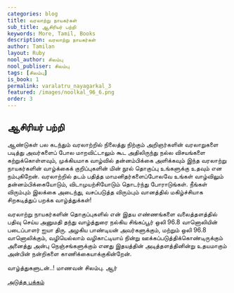 ```yaml
---
categories: blog
title: வரலாற்று நாயகர்கள்
sub_title: ஆசிரியர் பற்றி
keywords: More, Tamil, Books
description: வரலாற்று நாயகர்கள்
author: Tamilan
layout: Ruby
nool_author: சிலம்பு
nool_publiser: சிலம்பு
tags: [சிலம்பு]
is_book: 1
permalink: varalatru_nayagarkal_3
featured: /images/noolkal_96_6.png
order: 3
---
```



## ஆசிரியர் பற்றி

ஆண்டுகள் பல கடந்தும் வரலாற்றில் நிலைத்து நிற்கும் அறிஞர்களின் வரலாறுகளை படித்து அவர்களைப் போல மாறவிட்டாலும் கூட அதிலிருந்து நல்ல விசயங்களை கற்றுக்கொள்ளவும், முக்கியமாக வாழ்வில் தன்னம்பிக்கை அளிக்கவும் இந்த வரலாற்று நாயகர்களின் வாழ்க்கைக் குறிப்புகளின் மின் நூல் தொகுப்பு உங்களுக்கு உதவும் என நம்புகிறேன். வரலாற்றில் தடம் பதித்த மாமனிதர்களைப்போலவே உங்கள் வாழ்விலும் தன்னம்பிக்கையோடும், விடாமுயற்சியோடும் தொடர்ந்து போராடுங்கள். நீங்கள் விரும்பும் இலக்கை அடைந்து, வசப்படுத்த விரும்பும் வானத்தில் மகிழ்ச்சியாக சிறகடித்துப் பறக்க வாழ்த்துக்கள்!

வரலாற்று நாயகர்களின் தொகுப்புகளில் என் இதய எண்ணங்களை வலைத்தளத்தில் பதிவு செய்ய அனுமதி தந்து வாழ்த்துரை நல்கிய சிங்கப்பூர் ஒலி 96.8 வானொலியின் படைப்பாளர் ஐயா திரு. அழகிய பாண்டியன் அவர்களுக்கும், மற்றும் ஒலி 96.8 வானொலிக்கும், வழியெல்லாம் வழிகாட்டியாய் நின்று ஊக்கப்படுத்திக்கொண்டிருக்கும் அனைத்து அன்பு நெஞ்சங்களுக்கும் எனது இதயத்தின் அடித்தளத்தினின்று உதயமாகும் அன்பின் நன்றிகளை காணிக்கையாக்குகின்றேன்.

வாழ்த்துகளுடன்..! மாணவன் சிலம்பு. ஆர்

[அடுத்த பக்கம்](varalatru_nayagarkal_4)